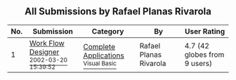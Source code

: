 ﻿<div align="center">

## All Submissions by Rafael Planas Rivarola

</div>

No.  | Submission | Category | By   | User Rating
---- | ---------- | -------- | ---- | -----------
1 | [Work Flow Designer<br /><sup>2002-03-20 15:39:52</sup>](https://github.com/Planet-Source-Code/rafael-planas-rivarola-work-flow-designer__1-32887) | [Complete Applications<br /><sup>Visual Basic</sup>](../ByCategory/complete-applications__1-27.md) | Rafael Planas Rivarola | 4.7 (42 globes from 9 users)
